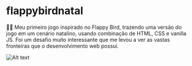 # flappybirdnatal
👨‍💻 Meu primeiro jogo inspirado no Flappy Bird, trazendo uma versão do jogo em um cenário natalino, usando combinação de HTML, CSS e vanilla JS. Foi um desafio muito interessante que me levou a ver as vastas fronteiras que o desenvolvimento web possuí.


![Alt text](https://i.imgur.com/xc5wQLg_d.webp?maxwidth=760&fidelity=grand "Flappy")
